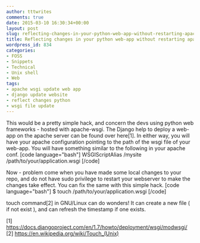 ```yaml
---
author: tttwrites
comments: true
date: 2015-03-10 16:30:34+00:00
layout: post
slug: reflecting-changes-in-your-python-web-app-without-restarting-apache
title: Reflecting changes in your python web-app without restarting apache
wordpress_id: 834
categories:
- FOSS
- Snippets
- Technical
- Unix shell
- Web
tags:
- apache wsgi update web app
- django update website
- reflect changes python
- wsgi file update
---
```


This would be a pretty simple hack, and concern the devs using python web frameworks - hosted with apache-wsgi. The Django help to deploy a web-app on the apache server can be found over here[1].
In either way, you will have your apache configuration pointing to the path of the wsgi file of your web-app. You will have something similar to the following in your apache conf. 
[code language="bash"]
WSGIScriptAlias /mysite  /path/to/your/application.wsgi
[/code]

Now - problem come when you have made some local changes to your repo, and do not have sudo privilege to restart your webserver to make the changes take effect. You can fix the same with this simple hack. 
[code language="bash"]
$ touch /path/to/your/application.wsgi
[/code]

touch command[2] in GNU/Linux can do wonders! It can create a new file ( if not exist ), and can refresh the timestamp if one exists.

[1] https://docs.djangoproject.com/en/1.7/howto/deployment/wsgi/modwsgi/
[2] https://en.wikipedia.org/wiki/Touch_(Unix)
